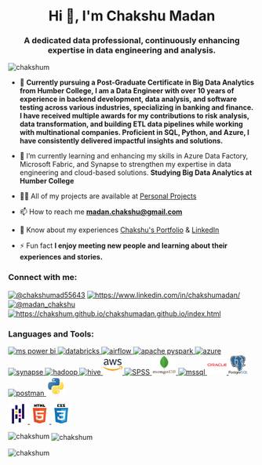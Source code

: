 <h1 align="center">Hi 👋, I'm Chakshu Madan</h1>
<h3 align="center">A dedicated data professional, continuously enhancing expertise in data engineering and analysis.</h3>

<p align="left"> <img src="https://komarev.com/ghpvc/?username=chakshum&label=Profile%20views&color=0e75b6&style=flat" alt="chakshum" /> </p>

- 🔭 **Currently pursuing a Post-Graduate Certificate in Big Data Analytics from Humber College, I am a Data Engineer with over 10 years of experience in backend development, data analysis, and software testing across various industries, specializing in banking and finance. I have received multiple awards for my contributions to risk analysis, data transformation, and building ETL data pipelines while working with multinational companies. Proficient in SQL, Python, and Azure, I have consistently delivered impactful insights and solutions.**

- 🌱 I’m currently learning and enhancing my skills in Azure Data Factory, Microsoft Fabric, and Synapse to strengthen my expertise in data engineering and cloud-based solutions. **Studying Big Data Analytics at Humber College**

- 👨‍💻 All of my projects are available at [Personal Projects](https://chakshum.github.io/ChakshuMadan.github.io/projects.html)

- 📫 How to reach me **madan.chakshu@gmail.com**

- 📄 Know about my experiences [Chakshu's Portfolio](https://chakshum.github.io/ChakshuMadan.github.io/resume.html) & [LinkedIn](https://www.linkedin.com/in/chakshumadan/)

- ⚡ Fun fact **I enjoy meeting new people and learning about their experiences and stories.**

<h3 align="left">Connect with me:</h3>
<p align="left">
<a href="https://twitter.com/@chakshumad55643" target="blank"><img align="center" src="https://raw.githubusercontent.com/rahuldkjain/github-profile-readme-generator/master/src/images/icons/Social/twitter.svg" alt="@chakshumad55643" height="30" width="40" /></a>
<a href="https://linkedin.com/in/https://www.linkedin.com/in/chakshumadan/" target="blank"><img align="center" src="https://raw.githubusercontent.com/rahuldkjain/github-profile-readme-generator/master/src/images/icons/Social/linked-in-alt.svg" alt="https://www.linkedin.com/in/chakshumadan/" height="30" width="40" /></a>
<a href="https://www.hackerrank.com/@madan_chakshu" target="blank"><img align="center" src="https://raw.githubusercontent.com/rahuldkjain/github-profile-readme-generator/master/src/images/icons/Social/hackerrank.svg" alt="@madan_chakshu" height="30" width="40" /></a>
<a href="/https://chakshum.github.io/chakshumadan.github.io/index.html" target="blank"><img align="center" src="https://raw.githubusercontent.com/rahuldkjain/github-profile-readme-generator/master/src/images/icons/Social/rss.svg" alt="https://chakshum.github.io/chakshumadan.github.io/index.html" height="30" width="40" /></a>
</p>


<h3 align="left">Languages and Tools:</h3>
<p align="left"> 

<a href="https://www.microsoft.com/en-us/power-platform/products/power-bi" target="_blank" rel="noreferrer"> <img src="https://upload.wikimedia.org/wikipedia/commons/c/cf/New_Power_BI_Logo.svg" alt="ms power bi" width="40" height="40"/> </a> 
<a href="https://www.databricks.com/" target="_blank" rel="noreferrer"> <img src="https://upload.wikimedia.org/wikipedia/commons/6/63/Databricks_Logo.png" alt="databricks" width="80" height="40"/> </a> 
<a href="https://airflow.apache.org/" target="_blank" rel="noreferrer"> <img src="https://upload.wikimedia.org/wikipedia/commons/d/de/AirflowLogo.png" alt="airflow" width="100" height="40"/> </a> 
<a href="https://spark.apache.org/docs/latest/api/python/index.html" target="_blank" rel="noreferrer"> <img src="https://upload.wikimedia.org/wikipedia/commons/f/f3/Apache_Spark_logo.svg" alt="apache pyspark" width="50" height="40"/> </a> 
<a href="https://azure.microsoft.com/en-in/" target="_blank" rel="noreferrer"> <img src="https://www.vectorlogo.zone/logos/microsoft_azure/microsoft_azure-icon.svg" alt="azure" width="40" height="40"/> </a> 
<a href="https://azure.microsoft.com/en-ca/products/synapse-analytics/" target="_blank" rel="noreferrer"> <img src="https://logowik.com/content/uploads/images/azure-synapse-analytics6078.jpg" alt="synapse" width="50" height="40"/> </a> 
<a href="https://hadoop.apache.org/" target="_blank" rel="noreferrer"> <img src="https://www.vectorlogo.zone/logos/apache_hadoop/apache_hadoop-icon.svg" alt="hadoop" width="40" height="40"/> </a> 
<a href="https://www.tableau.com/" target="_blank" rel="noreferrer"> <img src="https://upload.wikimedia.org/wikipedia/commons/4/4b/Tableau_Logo.png" alt="hive" width="140" height="30"/> </a> 
<a href="https://aws.amazon.com" target="_blank" rel="noreferrer"> <img src="https://raw.githubusercontent.com/devicons/devicon/master/icons/amazonwebservices/amazonwebservices-original-wordmark.svg" alt="aws" width="40" height="40"/> </a> 
<a href="https://www.ibm.com/spss" target="_blank" rel="noreferrer"> <img src="https://upload.wikimedia.org/wikipedia/commons/e/ea/SPSS_logo.svg" alt="SPSS" width="40" height="40"/> </a> 
<a href="https://www.mongodb.com/" target="_blank" rel="noreferrer"> <img src="https://raw.githubusercontent.com/devicons/devicon/master/icons/mongodb/mongodb-original-wordmark.svg" alt="mongodb" width="50" height="40"/> </a> 
<a href="https://www.microsoft.com/en-us/sql-server" target="_blank" rel="noreferrer"> <img src="https://www.svgrepo.com/show/303229/microsoft-sql-server-logo.svg" alt="mssql" width="50" height="40"/> </a> 
<a href="https://www.oracle.com/" target="_blank" rel="noreferrer"> <img src="https://raw.githubusercontent.com/devicons/devicon/master/icons/oracle/oracle-original.svg" alt="oracle" width="40" height="40"/> </a> 
<a href="https://www.postgresql.org" target="_blank" rel="noreferrer"> <img src="https://raw.githubusercontent.com/devicons/devicon/master/icons/postgresql/postgresql-original-wordmark.svg" alt="postgresql" width="40" height="40"/> </a> 
<a href="https://postman.com" target="_blank" rel="noreferrer"> <img src="https://www.vectorlogo.zone/logos/getpostman/getpostman-icon.svg" alt="postman" width="40" height="40"/> </a> 
<a href="https://www.python.org" target="_blank" rel="noreferrer"> <img src="https://raw.githubusercontent.com/devicons/devicon/master/icons/python/python-original.svg" alt="python" width="40" height="40"/> </a> </p>
<a href="https://pandas.pydata.org/" target="_blank" rel="noreferrer"> <img src="https://raw.githubusercontent.com/devicons/devicon/2ae2a900d2f041da66e950e4d48052658d850630/icons/pandas/pandas-original.svg" alt="pandas" width="40" height="40"/> </a> 
<a href="https://www.w3.org/html/" target="_blank" rel="noreferrer"> <img src="https://raw.githubusercontent.com/devicons/devicon/master/icons/html5/html5-original-wordmark.svg" alt="html5" width="40" height="40"/> </a> 
<a href="https://www.w3schools.com/css/" target="_blank" rel="noreferrer"> <img src="https://raw.githubusercontent.com/devicons/devicon/master/icons/css3/css3-original-wordmark.svg" alt="css3" width="40" height="40"/> </a> 

<p><img align="left" src="https://github-readme-stats.vercel.app/api/top-langs?username=chakshum&show_icons=true&locale=en&layout=compact" alt="chakshum" /></p>

<p>&nbsp;<img align="center" src="https://github-readme-stats.vercel.app/api?username=chakshum&show_icons=true&locale=en" alt="chakshum" /></p>

<p><img align="center" src="https://github-readme-streak-stats.herokuapp.com/?user=chakshum&" alt="chakshum" /></p>
